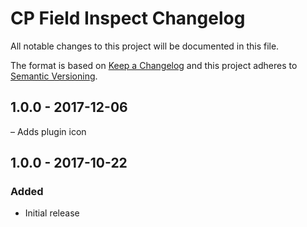 # CP Field Inspect Changelog

All notable changes to this project will be documented in this file.

The format is based on [Keep a Changelog](http://keepachangelog.com/) and this project adheres to [Semantic Versioning](http://semver.org/).

## 1.0.0 - 2017-12-06
– Adds plugin icon

## 1.0.0 - 2017-10-22
### Added
- Initial release
